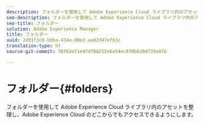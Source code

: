 ```yaml
---
description: フォルダーを使用して Adobe Experience Cloud ライブラリ内のアセットを整理し、Adobe Experience Cloud のどこからでもアクセスできるようにします。
seo-description: フォルダーを使用して Adobe Experience Cloud ライブラリ内のアセットを整理し、Adobe Experience Cloud のどこからでもアクセスできるようにします。
seo-title: フォルダー
solution: Adobe Experience Manager
title: フォルダー
uuid: 2d91f3c8-bbba-434a-80e3-aa82d47ef63c
translation-type: ht
source-git-commit: 78f62e51e07df88252e6e54ec8f0b620d739e07b

---
```



# フォルダー{#folders}

フォルダーを使用して Adobe Experience Cloud ライブラリ内のアセットを整理し、Adobe Experience Cloud のどこからでもアクセスできるようにします。

